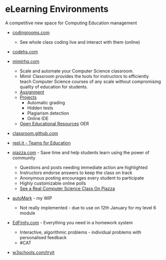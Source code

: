 eLearning Environments
======================

A competitive new space for Computing Education management

* [codingrooms.com](https://www.codingrooms.com/)
    * See whole class coding live and interact with them (online)
* [codehs.com](https://codehs.com/)
* [mimirhq.com](https://www.mimirhq.com/)
    * Scale and automate your Computer Science classroom.
    * Mimir Classroom provides the tools for instructors to efficiently teach Computer Science courses of any scale without compromising quality of education for students.
    * [Assignment](https://www.mimirhq.com/classroom/programming-assignments)
    * [Projects](https://www.mimirhq.com/classroom/programming-projects)
        * Automatic grading
        * Hidden tests
        * Plagiarism detection
        * Online IDE
    * [Open Educational Resources](https://www.mimirhq.com/classroom/open-educational-resources) OER
* [classroom.github.com](https://classroom.github.com/videos)
* [repl.it - Teams for Education](https://replit.com/site/teams-for-education)
* [piazza.com](https://piazza.com/) - Save time and help students learn using the power of community
    * Questions and posts needing immediate action are highlighted
    * Instructors endorse answers to keep the class on track
    * Anonymous posting encourages every student to participate
    * Highly customizable online polls
    * [See a Real Computer Science Class On Piazza](https://piazza.com/subjects/computer_science)
* [autoMark](https://github.com/calaldees/autoMark) - my WIP
    * Not really implemented - due to use on 12th January for my level 6 module
* [EdFinity.com](https://edfinity.com/) - Everything you need in a homework system
    * Interactive, algorithmic problems - individual problems with personalised feedback
    * #CAT

* [w3schools.com/tryit](https://www.w3schools.com/tryit)
